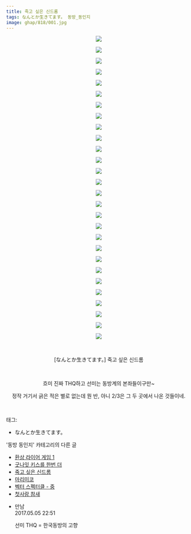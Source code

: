 ```yaml
---
title: 죽고 싶은 신드롬
tags: なんとか生きてます。 동방_동인지
image: ghap/818/001.jpg
---
```

<div class="article">
<p style="text-align: center; clear: none; float: none;"><img src="{{ site.nasurl }}/ghap/818/001.jpg"/></p>
<p style="text-align: center; clear: none; float: none;"><img src="{{ site.nasurl }}/ghap/818/002.jpg"/></p>
<p style="text-align: center; clear: none; float: none;"><img src="{{ site.nasurl }}/ghap/818/003.jpg"/></p>
<p style="text-align: center; clear: none; float: none;"><img src="{{ site.nasurl }}/ghap/818/004.jpg"/></p>
<p style="text-align: center; clear: none; float: none;"><img src="{{ site.nasurl }}/ghap/818/005.jpg"/></p>
<p style="text-align: center; clear: none; float: none;"><img src="{{ site.nasurl }}/ghap/818/006.jpg"/></p>
<p style="text-align: center; clear: none; float: none;"><img src="{{ site.nasurl }}/ghap/818/007.jpg"/></p>
<p style="text-align: center; clear: none; float: none;"><img src="{{ site.nasurl }}/ghap/818/008.jpg"/></p>
<p style="text-align: center; clear: none; float: none;"><img src="{{ site.nasurl }}/ghap/818/009.jpg"/></p>
<p style="text-align: center; clear: none; float: none;"><img src="{{ site.nasurl }}/ghap/818/010.jpg"/></p>
<p style="text-align: center; clear: none; float: none;"><img src="{{ site.nasurl }}/ghap/818/011.jpg"/></p>
<p style="text-align: center; clear: none; float: none;"><img src="{{ site.nasurl }}/ghap/818/012.jpg"/></p>
<p style="text-align: center; clear: none; float: none;"><img src="{{ site.nasurl }}/ghap/818/013.jpg"/></p>
<p style="text-align: center; clear: none; float: none;"><img src="{{ site.nasurl }}/ghap/818/014.jpg"/></p>
<p style="text-align: center; clear: none; float: none;"><img src="{{ site.nasurl }}/ghap/818/015.jpg"/></p>
<p style="text-align: center; clear: none; float: none;"><img src="{{ site.nasurl }}/ghap/818/016.jpg"/></p>
<p style="text-align: center; clear: none; float: none;"><img src="{{ site.nasurl }}/ghap/818/017.jpg"/></p>
<p style="text-align: center; clear: none; float: none;"><img src="{{ site.nasurl }}/ghap/818/018.jpg"/></p>
<p style="text-align: center; clear: none; float: none;"><img src="{{ site.nasurl }}/ghap/818/019.jpg"/></p>
<p style="text-align: center; clear: none; float: none;"><img src="{{ site.nasurl }}/ghap/818/020.jpg"/></p>
<p style="text-align: center; clear: none; float: none;"><img src="{{ site.nasurl }}/ghap/818/021.jpg"/></p>
<p style="text-align: center; clear: none; float: none;"><img src="{{ site.nasurl }}/ghap/818/022.jpg"/></p>
<p style="text-align: center; clear: none; float: none;"><img src="{{ site.nasurl }}/ghap/818/023.jpg"/></p>
<p style="text-align: center; clear: none; float: none;"><img src="{{ site.nasurl }}/ghap/818/024.jpg"/></p>
<p style="text-align: center; clear: none; float: none;"><img src="{{ site.nasurl }}/ghap/818/025.jpg"/></p>
<p style="text-align: center; clear: none; float: none;"><img src="{{ site.nasurl }}/ghap/818/026.jpg"/></p>
<p style="text-align: center; clear: none; float: none;"><img src="{{ site.nasurl }}/ghap/818/027.jpg"/></p>
<p style="text-align: center; clear: none; float: none;"><img src="{{ site.nasurl }}/ghap/818/028.jpg"/></p>
<p style="text-align: center; clear: none; float: none;"><br/></p>
<p style="text-align: center; clear: none; float: none;">[なんとか生きてます。] 죽고 싶은 신드롬</p>
<p style="text-align: center; clear: none; float: none;"><br/></p>
<p style="text-align: center; clear: none; float: none;">흐미 진짜 THQ하고 선미는 동방계의 본좌들이구만~</p>
<p style="text-align: center; clear: none; float: none;">정작 거기서 긁은 적은 별로 없는데 뭔 반, 아니 2/3은 그 두 곳에서 나온 것들이네.</p>
<p><br/></p>
</div><div class="tagTrail">
<p>태그: </p>
<ul>
<li>なんとか生きてます。</li>
</ul>
</div><div class="another">
<p>'동방 동인지' 카테고리의 다른 글</p>
<ul>
<li><a href="/2016-07-10-ghap_820">환상 라이어 게임 1</a></li>
<li><a href="/2016-07-10-ghap_819">굿나잇 키스를 한번 더</a></li>
<li><a href="/2016-07-10-ghap_818">죽고 싶은 신드롬</a></li>
<li><a href="/2016-07-10-ghap_817">마리미코</a></li>
<li><a href="/2016-07-10-ghap_816">벡터 스펙터클 - 중</a></li>
<li><a href="/2016-07-10-ghap_815">첫사랑 참새</a></li>
</ul>
</div><div class="cb_module cb_fluid">
<div class="cb_wrt cb_profile">
<div class="comment">
<ul>
<li class="cb_thumb_off" id="comment14981835">
<div class="cb_comment_area">
<div class="cb_info_area">
<div class="cb_section">
<span class="cb_nick_name">만남</span>
</div>
<div class="cb_section">
<span class="cb_date">2017.05.05 22:51 </span>
</div>
</div>
<div class="cb_dsc_comment">
<p class="cb_dsc">
											선미 THQ = 한국동방의 고향
										</p>
</div>
</div></li>
</ul>
</div>
</div><!-- commentList close -->
</div>